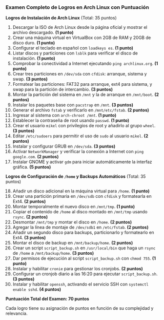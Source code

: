 ### Examen Completo de Logros en Arch Linux con Puntuación

**Logros de Instalación de Arch Linux**  (Total: 35 puntos)

1. Descargar la ISO de Arch Linux desde la página oficial y mostrar el archivo descargado. **(1 punto)**
2. Crear una máquina virtual en VirtualBox con 2GB de RAM y 20GB de disco duro. **(1 punto)**
3. Configurar el teclado en español con `loadkeys es`. **(1 punto)**
4. Listar discos y particiones con `lsblk` para verificar el disco de instalación. **(1 punto)**
5. Comprobar la conectividad a Internet ejecutando `ping archlinux.org`. **(1 punto)**
6. Crear tres particiones en `/dev/sda` con `cfdisk`: arranque, sistema y swap. **(3 puntos)**
7. Formatear las particiones: FAT32 para arranque, ext4 para sistema, y swap para la partición de intercambio. **(3 puntos)**
8. Montar la partición del sistema en `/mnt` y la de arranque en `/mnt/boot`. **(2 puntos)**
9. Instalar los paquetes base con `pacstrap` en `/mnt`. **(3 puntos)**
10. Generar el archivo `fstab` y verificarlo en `/mnt/etc/fstab`. **(2 puntos)**
11. Ingresar al sistema con `arch-chroot /mnt`. **(1 punto)**
12. Establecer la contraseña de root usando `passwd`. **(1 punto)**
13. Crear el usuario `mikel` con privilegios de root y añadirlo al grupo `wheel`. **(3 puntos)**
14. Editar `/etc/sudoers` para permitir el uso de `sudo` al usuario `mikel`. **(2 puntos)**
15. Instalar y configurar GRUB en `/dev/sda`. **(3 puntos)**
16. Activar `NetworkManager` y verificar la conexión a Internet con `ping google.com`. **(2 puntos)**
17. Instalar GNOME y activar `gdm` para iniciar automáticamente la interfaz gráfica. **(5 puntos)**

**Logros de Configuración de `/home` y Backups Automáticos** (Total: 35 puntos)

18. Añadir un disco adicional en la máquina virtual para `/home`. **(1 punto)**
19. Crear una partición primaria en `/dev/sdb` con `cfdisk` y formatearla en Ext4. **(2 puntos)**
20. Montar temporalmente el nuevo disco en `/mnt/tmp`. **(1 punto)**
21. Copiar el contenido de `/home` al disco montado en `/mnt/tmp` usando `rsync`. **(2 puntos)**
22. Desmontar `/mnt/tmp` y montar el disco en `/home`. **(2 puntos)**
23. Agregar la línea de montaje de `/dev/sdb1` en `/etc/fstab`. **(2 puntos)**
24. Añadir un segundo disco para backups, particionarlo y formatearlo en Ext4. **(3 puntos)**
25. Montar el disco de backup en `/mnt/backup/home`. **(2 puntos)**
26. Crear un script `script_backup.sh` en `/usr/local/bin` que haga un `rsync` de `/home` a `/mnt/backup/home`. **(3 puntos)**
27. Dar permisos de ejecución al script `script_backup.sh` con `chmod 755`. **(1 punto)**
28. Instalar y habilitar `cronie` para gestionar los cronjobs. **(2 puntos)**
29. Configurar un cronjob diario a las 16:20 para ejecutar `script_backup.sh`. **(3 puntos)**
30. Instalar y habilitar `openssh`, activando el servicio SSH con `systemctl enable sshd`. **(4 puntos)**

**Puntuación Total del Examen: 70 puntos**

Cada logro tiene su asignación de puntos en función de su complejidad y relevancia.